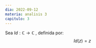 ```yaml
---
dia: 2022-09-12
materia: analisis 3
capitulo: 3
---
```

Sea $Id : \mathbb{C} \to \mathbb{C}$ , definida por: $$ Id(z) = z $$